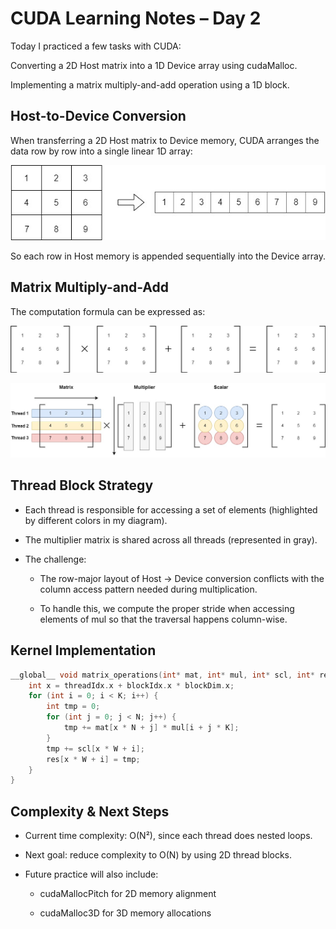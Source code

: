 # CUDA Learning Notes – Day 2
Today I practiced a few tasks with CUDA:

Converting a 2D Host matrix into a 1D Device array using cudaMalloc.

Implementing a matrix multiply-and-add operation using a 1D block.

## Host-to-Device Conversion
When transferring a 2D Host matrix to Device memory, CUDA arranges the data row by row into a single linear 1D array:

![Device Data Layout](https://github.com/raind-dev/CUDA-Programming/blob/main/C%26C%2B%2B%20CUDA/img/Device%20Data%20Layout.jpg)

So each row in Host memory is appended sequentially into the Device array.

## Matrix Multiply-and-Add
The computation formula can be expressed as:

![Matrix Multiply and Add](https://github.com/raind-dev/CUDA-Programming/blob/main/C%26C%2B%2B%20CUDA/img/Matrix%20Multiply%20Addtion.jpg)

![Matrix Multiply and Add V2](https://github.com/raind-dev/CUDA-Programming/blob/main/C%26C%2B%2B%20CUDA/img/Matrix%20Multiply%20Addtion%202.jpg)

## Thread Block Strategy
- Each thread is responsible for accessing a set of elements (highlighted by different colors in my diagram).

- The multiplier matrix is shared across all threads (represented in gray).

- The challenge:

    - The row-major layout of Host → Device conversion conflicts with the column access pattern needed during multiplication.

    - To handle this, we compute the proper stride when accessing elements of mul so that the traversal happens column-wise.

## Kernel Implementation
```cpp
__global__ void matrix_operations(int* mat, int* mul, int* scl, int* res, int N, int K, int W) {
    int x = threadIdx.x + blockIdx.x * blockDim.x;
    for (int i = 0; i < K; i++) {
        int tmp = 0;
        for (int j = 0; j < N; j++) {
            tmp += mat[x * N + j] * mul[i + j * K];
        }
        tmp += scl[x * W + i];
        res[x * W + i] = tmp;
    }
}
```

## Complexity & Next Steps
- Current time complexity: O(N²), since each thread does nested loops.

- Next goal: reduce complexity to O(N) by using 2D thread blocks.

- Future practice will also include:

    - cudaMallocPitch for 2D memory alignment

    - cudaMalloc3D for 3D memory allocations
